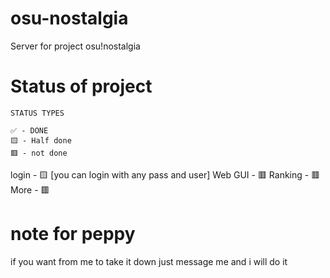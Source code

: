 # osu-nostalgia
Server for project osu!nostalgia


# Status of project
```
STATUS TYPES

✅ - DONE
🟨 - Half done
🟥 - not done
```
login - 🟨 [you can login with any pass and user]
Web GUI - 🟥
Ranking  - 🟥
More - 🟥

# note for peppy
if you want from me to take it down just message me and i will do it
